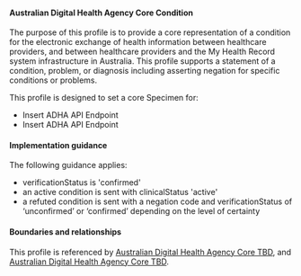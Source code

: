#### Australian Digital Health Agency Core Condition
The purpose of this profile is to provide a core representation of a condition for the electronic exchange of health information between healthcare providers, and between healthcare providers and the My Health Record system infrastructure in Australia. This profile supports a statement of a condition, problem, or diagnosis including asserting negation for specific conditions or problems.

This profile is designed to set a core Specimen for:
* Insert ADHA API Endpoint
* Insert ADHA API Endpoint

#### Implementation guidance
The following guidance applies:
* verificationStatus is 'confirmed'
* an active condition is sent with clinicalStatus 'active'
* a refuted condition is sent with a negation code and verificationStatus of ‘unconfirmed’ or ‘confirmed’ depending on the level of certainty

#### Boundaries and relationships
This profile is referenced by 
[Australian Digital Health Agency Core TBD](StructureDefinition-dh-tbd-core-1.html), and 
[Australian Digital Health Agency Core TBD](StructureDefinition-dh-tbd-core-1.html).